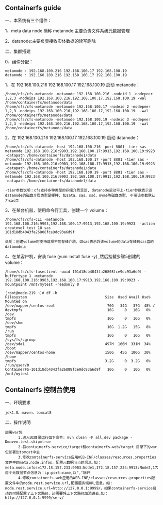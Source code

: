 ## Containerfs guide

一、本系统有三个组件：

1、meta data node 简称 metanode:主要负责文件系统元数据管理 

2、datanode:主要负责接收实体数据的读写删除 

二、集群搭建

0、组件分配：

	metanode : 192.168.100.216 192.168.100.17 192.168.100.19 
	datanode : 192.168.100.216 192.168.100.17 192.168.100.19 


1、在 192.168.100.216 192.168.100.17 192.168.100.19 启动 metanode： 

	/home/cfs/cfs-metanode -metanode 192.168.100.216 -nodeid 1 -nodepeer 1,2,3 -nodeips 192.168.100.216,192.168.100.17,192.168.100.19 -wal /home/containerfs/metanode/data 
	/home/cfs/cfs-metanode -metanode 192.168.100.17 -nodeid 2 -nodepeer 1,2,3 -nodeips 192.168.100.216,192.168.100.17,192.168.100.19  -wal /home/containerfs/metanode/data 
	/home/cfs/cfs-metanode -metanode 192.168.100.19 -nodeid 3 -nodepeer 1,2,3 -nodeips 192.168.100.216,192.168.100.17,192.168.100.19  -wal /home/containerfs/metanode/data 


2、在 192.168.100.216 192.168.100.17 192.168.100.19 启动 datanode：

	/home/cfs/cfs-datanode -host 192.168.100.216 -port 8801 -tier sas -metanode 192.168.100.216:9903,192.168.100.17:9913,192.168.100.19:9923 -datapath /home/containerfs/datanode1/data 
	/home/cfs/cfs-datanode -host 192.168.100.17 -port 8801 -tier sas -metanode 192.168.100.216:9903,192.168.100.17:9913,192.168.100.19:9923 -datapath /home/containerfs/datanode1/data 
	/home/cfs/cfs-datanode -host 192.168.100.19 -port 8801 -tier sas -metanode 192.168.100.216:9903,192.168.100.17:9913,192.168.100.19:9923 -datapath /home/containerfs/datanode1/data 

	-tier参数说明：cfs支持多种类型的存储介质混部, datanode启动带上-tier参数表示该datanode的磁盘介质类型是哪种, 如sata、sas、ssd、nvme等磁盘类型, 不带该参数默认为sas盘

3、在某台机器，使用命令行工具，创建一个 volume： 

	/home/cfs/cfs-CLI -metanode 192.168.100.216:9903,192.168.100.17:9913,192.168.100.19:9923  -action createvol test 10 sas
	101d18db4043fa26808fce9dc93a6d9f 

	说明：创建volume时支持选择不同存储介质，如sas表示将该volume的data存储到sas盘的datanode上

4、在某客户机，安装 fuse (yum install fuse -y) ,然后挂载步骤5创建的volume：

	/home/cfs/cfs-fuseclient -uuid 101d18db4043fa26808fce9dc93a6d9f -buffertype 1 -metanode 192.168.100.216:9903,192.168.100.17:9913,192.168.100.19:9923 -mountpoint /mnt/mytest -readonly 0

	[root@node-219 ~]# df -h
	Filesystem                                    Size  Used Avail Use% Mounted on
	/dev/mapper/centos-root                        70G   34G   37G  48% /
	devtmpfs                                       16G     0   16G   0% /dev
	tmpfs                                          16G     0   16G   0% /dev/shm
	tmpfs                                          16G  1.2G   15G   8% /run
	tmpfs                                          16G     0   16G   0% /sys/fs/cgroup
	/dev/sda1                                     497M  166M  331M  34% /boot
	/dev/mapper/centos-home                       150G   45G  106G  30% /home
	tmpfs                                         3.2G     0  3.2G   0% /run/user/0
	ContainerFS-101d18db4043fa26808fce9dc93a6d9f   10G     0   10G   0% /mnt/mytest
	
## Containerfs 控制台使用
一、环境要求

    jdk1.8、maven、tomcat8
    
二、操作说明

	部署war包
		  1.进入UI目录运行如下命令: mvn clean -P all,dev package -Dmaven.test.skip=true
		  2.将containerfs-service/target和containerfs-web/target 目录下的war包部署到tomcat中去
		  3.修改containerfs-service应用WEB-INF/classes/resources.properties文件中的meta.node.infos，配置元数据节点的信息.如：meta.node.infos=172.18.157.233:9903:Node1,172.18.157.234:9913:Node2,172.18.157.235:9923:Node3，每个元数据节点信息为：ip:port:name,以","隔开
		  4.修改containerfs-web应用的WEB-INF/classes/resources.properties配置文件中的node.rest.service.url,配置服务端URL信息，如：node.rest.service.url=http://127.0.0.1:9999/，如果containerfs-service启动的时候配置了上下文路径，还需要将上下文路径加添进去,如：http://127.0.0.1:9999/serv/
